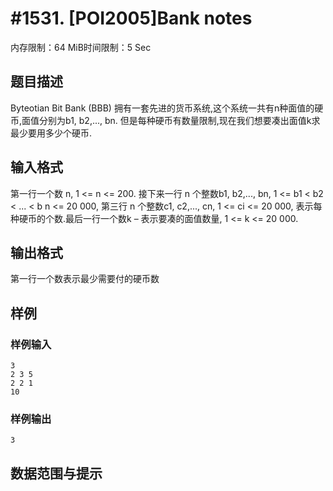 # #1531. [POI2005]Bank notes

内存限制：64 MiB时间限制：5 Sec

## 题目描述

Byteotian Bit Bank (BBB) 拥有一套先进的货币系统,这个系统一共有n种面值的硬币,面值分别为b1, b2,..., bn. 但是每种硬币有数量限制,现在我们想要凑出面值k求最少要用多少个硬币.

## 输入格式

第一行一个数 n, 1 <= n <= 200. 接下来一行 n 个整数b1, b2,..., bn, 1 <= b1 < b2 < ... < b n <= 20 000, 第三行 n 个整数c1, c2,..., cn, 1 <= ci <= 20 000, 表示每种硬币的个数.最后一行一个数k &ndash; 表示要凑的面值数量, 1 <= k <= 20 000.

## 输出格式

第一行一个数表示最少需要付的硬币数

## 样例

### 样例输入

    
    3
    2 3 5
    2 2 1
    10
    
    

### 样例输出

    
    3
    

## 数据范围与提示
